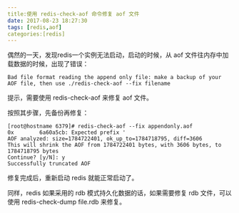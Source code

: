 ```yaml
---
title:使用 redis-check-aof 命令修复 aof 文件
date: 2017-08-23 18:27:30
tags: [redis,aof]
categories:[redis]
---
```


偶然的一天，发现redis一个实例无法启动，启动的时候，从 aof 文件往内存中加载数据的时候，出现了错误：

```
Bad file format reading the append only file: make a backup of your AOF file, then use ./redis-check-aof --fix filename
```

提示，需要使用 redis-check-aof 来修复 aof 文件。

按照其步骤，先备份再修复：
```
[root@hostname 6379]# redis-check-aof --fix appendonly.aof
0x        6a60a5cb: Expected prefix '
AOF analyzed: size=1784722401, ok_up_to=1784718795, diff=3606
This will shrink the AOF from 1784722401 bytes, with 3606 bytes, to 1784718795 bytes
Continue? [y/N]: y
Successfully truncated AOF
```

修复完成后，重新启动 redis 就能正常启动了。

同样，redis 如果采用的 rdb 模式持久化数据的话，如果需要修复 rdb 文件，可以使用 redis-check-dump file.rdb 来修复。
